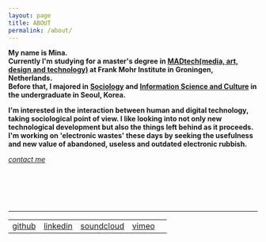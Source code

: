 ```yaml
---
layout: page
title: ABOUT
permalink: /about/
---
```


<p><b>
My name is Mina.<br/>
Currently I'm studying for a master's degree in <a href="http://fmi.academieminerva.nl/Programs/MADtech" target="blank">MADtech(media, art, design and technology)</a> at Frank Mohr Institute in Groningen, Netherlands.<br/>
Before that, I majored in <a href="http://sociology.snu.ac.kr/eng" target="blank">Sociology</a> and <a href="http://isc.snu.ac.kr/" target="blank">Information Science and Culture</a> in the undergraduate in Seoul, Korea.
</b></p>

<p><b>
I'm interested in the interaction between human and digital technology, taking sociological point of view. I like looking into not only new technological development but also the things left behind as it proceeds. <br/>
I'm working on 'electronic wastes' these days by seeking the usefulness and new value of abandoned, useless and outdated electronic rubbish.
</b></p>

<address>
  <a href="mailto:lucid2713@gmail.com"><span class="icon email"></span>contact me</a>
</address>

<br/><br/><br/><br/>
<hr>
<table id="other_links">
<tr>
<td><a href="http://github.com/lucid2713" target="blank"><span class="icon github"></span>github</a></td>
<td><a href="https://www.linkedin.com/in/mina-kim-66b849156/" target="blank"><span class="icon linkedin"></span>linkedin</a></td>
<td><a href="https://soundcloud.com/mina-vitamina" target="blank"><span class="icon soundcloud"></span>soundcloud</a></td>
<td><a href="https://vimeo.com/vitamina" target="blank"><span class="icon vimeo"></span>vimeo</a></td>
<td><a href="https://www.facebook.com/lucid2713" target="blank"><span class="icon facebook"></span></a></td>
</tr>
</table>
